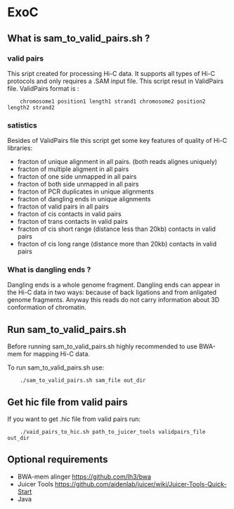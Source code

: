 # ExoC

## What is sam_to_valid_pairs.sh ?

### valid pairs

This sript created for processing Hi-C data. It supports all types of Hi-C protocols and only requires a .SAM input file.
This script resut in ValidPairs file. ValidPairs format is :


```
    chromosome1 position1 length1 strand1 chromosome2 position2 length2 strand2
```
### satistics

Besides of ValidPairs file this script get some key features of quality of Hi-C libraries:

- fracton of unique alignment in all pairs. (both reads alignes uniquely)
- fracton of multiple aligment in all pairs
- fracton of one side unmapped in all pairs
- fracton of both side unmapped in all pairs
- fracton of PCR duplicates in unique alignments
- fracton of dangling ends in unique alignments
- fracton of valid pairs in all pairs
- fracton of cis contacts in valid pairs
- fracton of trans contacts in valid pairs
- fracton of cis short range (distance less than 20kb) contacts in valid pairs
- fracton of cis long range (distance more than 20kb) contacts in valid pairs

### What is dangling ends ?

Dangling ends is a whole genome fragment. Dangling ends can appear in the Hi-C data in two ways: because of back ligations and from anligated genome fragments. Anyway this reads do not carry information about 3D conformation of chromatin.

## Run sam_to_valid_pairs.sh

Before running sam_to_valid_pairs.sh highly recommended to use BWA-mem for mapping Hi-C data.

To run sam_to_valid_pairs.sh use:

```
    ./sam_to_valid_pairs.sh sam_file out_dir
```

## Get hic file from valid pairs

If you want to get .hic file from valid pairs run:

```
    ./vaid_pairs_to_hic.sh path_to_juicer_tools validpairs_file out_dir
```

## Optional requirements

- BWA-mem alinger https://github.com/lh3/bwa 
- Juicer Tools https://github.com/aidenlab/juicer/wiki/Juicer-Tools-Quick-Start
- Java
